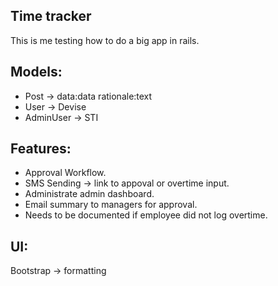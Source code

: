 ## Time tracker

This is me testing how to do a big app in rails.

## Models:
- Post -> data:data rationale:text
- User -> Devise
- AdminUser -> STI

## Features:
- Approval Workflow.
- SMS Sending -> link to appoval or overtime input.
- Administrate admin dashboard.
- Email summary to managers for approval.
- Needs to be documented if employee did not log overtime.

## UI:
Bootstrap -> formatting
